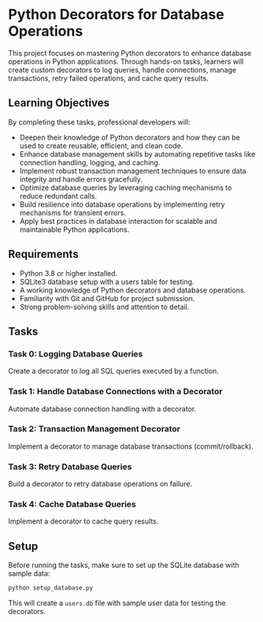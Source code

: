 # Python Decorators for Database Operations

This project focuses on mastering Python decorators to enhance database operations in Python applications. Through hands-on tasks, learners will create custom decorators to log queries, handle connections, manage transactions, retry failed operations, and cache query results.

## Learning Objectives

By completing these tasks, professional developers will:

- Deepen their knowledge of Python decorators and how they can be used to create reusable, efficient, and clean code.
- Enhance database management skills by automating repetitive tasks like connection handling, logging, and caching.
- Implement robust transaction management techniques to ensure data integrity and handle errors gracefully.
- Optimize database queries by leveraging caching mechanisms to reduce redundant calls.
- Build resilience into database operations by implementing retry mechanisms for transient errors.
- Apply best practices in database interaction for scalable and maintainable Python applications.

## Requirements

- Python 3.8 or higher installed.
- SQLite3 database setup with a users table for testing.
- A working knowledge of Python decorators and database operations.
- Familiarity with Git and GitHub for project submission.
- Strong problem-solving skills and attention to detail.

## Tasks

### Task 0: Logging Database Queries
Create a decorator to log all SQL queries executed by a function.

### Task 1: Handle Database Connections with a Decorator
Automate database connection handling with a decorator.

### Task 2: Transaction Management Decorator
Implement a decorator to manage database transactions (commit/rollback).

### Task 3: Retry Database Queries
Build a decorator to retry database operations on failure.

### Task 4: Cache Database Queries
Implement a decorator to cache query results.

## Setup

Before running the tasks, make sure to set up the SQLite database with sample data:

```bash
python setup_database.py
```

This will create a `users.db` file with sample user data for testing the decorators.
